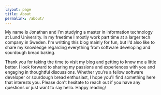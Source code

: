 ```yaml
---
layout: page
title: About
permalink: /about/
---
```


My name is Jonathan and I'm studying a master in information technology at Lund University. In my freetime I mostly work part time at a larger tech company in Sweden.
I'm writting this blog mainly for fun, but I'd also like to share my knowledge regarding everything from software developing and sourdough bread baking.

Thank you for taking the time to visit my blog and getting to know me a little better. I look forward to sharing my passions and experiences with you and engaging in thoughtful discussions. Whether you're a fellow software developer or sourdough bread enthusiast, I hope you'll find something here that interests you. Please don't hesitate to reach out if you have any questions or just want to say hello. Happy reading!
